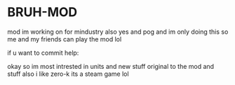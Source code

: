 # BRUH-MOD
mod im working on for mindustry also yes and pog and im only doing this so me and my friends can play the mod lol

if u want to commit help:

okay so im most intrested in units and new stuff original to the mod and stuff
also i like zero-k its a steam game lol
